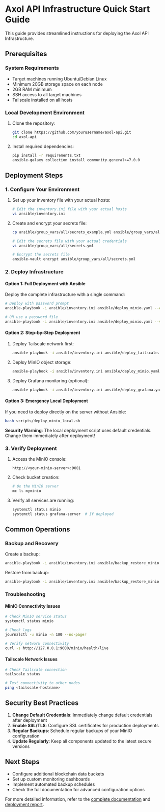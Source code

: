 # Axol API Infrastructure Quick Start Guide

This guide provides streamlined instructions for deploying the Axol API Infrastructure.

## Prerequisites

### System Requirements
- Target machines running Ubuntu/Debian Linux
- Minimum 20GB storage space on each node
- 2GB RAM minimum
- SSH access to all target machines
- Tailscale installed on all hosts

### Local Development Environment
1. Clone the repository:
   ```bash
   git clone https://github.com/yourusername/axol-api.git
   cd axol-api
   ```

2. Install required dependencies:
   ```bash
   pip install -r requirements.txt
   ansible-galaxy collection install community.general>=7.0.0
   ```

## Deployment Steps

### 1. Configure Your Environment

1. Set up your inventory file with your actual hosts:
   ```bash
   # Edit the inventory.ini file with your actual hosts
   vi ansible/inventory.ini
   ```

2. Create and encrypt your secrets file:
   ```bash
   cp ansible/group_vars/all/secrets_example.yml ansible/group_vars/all/secrets.yml

   # Edit the secrets file with your actual credentials
   vi ansible/group_vars/all/secrets.yml

   # Encrypt the secrets file
   ansible-vault encrypt ansible/group_vars/all/secrets.yml
   ```

### 2. Deploy Infrastructure

#### Option 1: Full Deployment with Ansible

Deploy the complete infrastructure with a single command:

```bash
# Deploy with password prompt
ansible-playbook -i ansible/inventory.ini ansible/deploy_minio.yaml --ask-vault-pass

# OR use a password file
ansible-playbook -i ansible/inventory.ini ansible/deploy_minio.yaml --vault-password-file=~/.ansible-vault-password
```

#### Option 2: Step-by-Step Deployment

1. Deploy Tailscale network first:
   ```bash
   ansible-playbook -i ansible/inventory.ini ansible/deploy_tailscale.yaml --ask-vault-pass
   ```

2. Deploy MinIO object storage:
   ```bash
   ansible-playbook -i ansible/inventory.ini ansible/deploy_minio.yaml --ask-vault-pass
   ```

3. Deploy Grafana monitoring (optional):
   ```bash
   ansible-playbook -i ansible/inventory.ini ansible/deploy_grafana.yaml --ask-vault-pass
   ```

#### Option 3: Emergency Local Deployment

If you need to deploy directly on the server without Ansible:

```bash
bash scripts/deploy_minio_local.sh
```

**Security Warning**: The local deployment script uses default credentials. Change them immediately after deployment!

### 3. Verify Deployment

1. Access the MinIO console:
   ```
   http://<your-minio-server>:9001
   ```

2. Check bucket creation:
   ```bash
   # On the MinIO server
   mc ls myminio
   ```

3. Verify all services are running:
   ```bash
   systemctl status minio
   systemctl status grafana-server  # If deployed
   ```

## Common Operations

### Backup and Recovery

Create a backup:
```bash
ansible-playbook -i ansible/inventory.ini ansible/backup_restore_minio.yaml --tags backup --ask-vault-pass
```

Restore from backup:
```bash
ansible-playbook -i ansible/inventory.ini ansible/backup_restore_minio.yaml --tags restore -e "restore_file=/path/to/backup.tar.gz" --ask-vault-pass
```

### Troubleshooting

#### MinIO Connectivity Issues
```bash
# Check MinIO service status
systemctl status minio

# Check logs
journalctl -u minio -n 100 --no-pager

# Verify network connectivity
curl -s http://127.0.0.1:9000/minio/health/live
```

#### Tailscale Network Issues
```bash
# Check Tailscale connection
tailscale status

# Test connectivity to other nodes
ping <tailscale-hostname>
```

## Security Best Practices

1. **Change Default Credentials**: Immediately change default credentials after deployment
2. **Enable SSL/TLS**: Configure SSL certificates for production deployments
3. **Regular Backups**: Schedule regular backups of your MinIO configuration
4. **Update Regularly**: Keep all components updated to the latest secure versions

## Next Steps

- Configure additional blockchain data buckets
- Set up custom monitoring dashboards
- Implement automated backup schedules
- Check the full documentation for advanced configuration options

For more detailed information, refer to the [complete documentation](docs/README.md) and [deployment report](docs/deployment-report.md).
